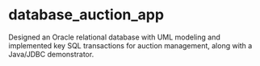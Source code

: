 # database_auction_app
Designed an Oracle relational database with UML modeling and implemented key SQL transactions for auction management, along with a Java/JDBC demonstrator.

